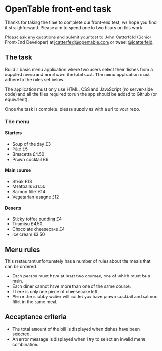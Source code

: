 OpenTable front-end task
========================

Thanks for taking the time to complete our front-end test, we hope you find it straighforward.  Please aim to spend one to two hours on this work.

Please ask any questions and submit your test to John Catterfeld (Senior Front-End Developer) at [jcatterfeld@opentable.com][mailto] or tweet [@jcatterfeld][tweet].

## The task

Build a basic menu application where two users select their dishes from a supplied menu and are shown the total cost. The menu application must adhere to the rules set below.

The application must only use HTML, CSS and JavaScript (no server-side code) and all the files required to run the app should be added to Github (or equivalent).

Once the task is complete, please supply us with a url to your repo.


### The menu

#### Starters
- Soup of the day £3
- Pâté £5
- Bruscetta £4.50
- Prawn cocktail £6

#### Main course
- Steak £18
- Meatballs £11.50
- Salmon fillet £14
- Vegetarian lasagne £12

#### Deserts
- Sticky toffee pudding £4
- Tiramisu £4.50
- Chocolate cheesecake £4
- Ice cream £3.50


## Menu rules

This restaurant unfortunately has a number of rules about the meals that can be ordered.

- Each person must have at least two courses, one of which must be a main.
- Each diner cannot have more than one of the same course. 
- There is only one piece of cheesecake left.
- Pierre the snobby waiter will not let you have prawn cocktail and salmon fillet in the same meal.


## Acceptance criteria

- The total amount of the bill is displayed when dishes have been selected.
- An error message is displayed when I try to select an invalid menu combination.

[mailto]: mailto:jcatterfeld@opentable.com
[tweet]: http://www.twitter.com/jcatterfeld
